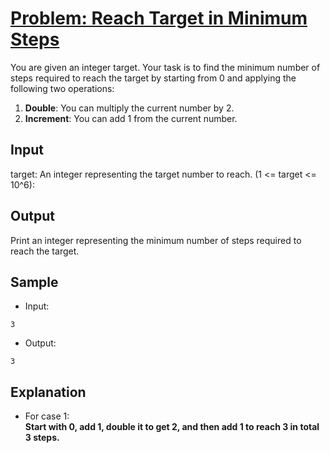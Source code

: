 # [Problem: Reach Target in Minimum Steps](https://my.newtonschool.co/playground/code/e9guwsjpp7rx)

You are given an integer target. Your task is to find the minimum number of steps required to reach the target by starting from 0 and applying the following two operations:
1. **Double**: You can multiply the current number by 2.
2. **Increment**: You can add 1 from the current number.

## Input

target: An integer representing the target number to reach. (1 <= target <= 10^6):

## Output

Print an integer representing the minimum number of steps required to reach the target.

## Sample

- Input:
```
3
```

- Output:
```
3
```

## Explanation

- For case 1: <br> **Start with 0, add 1, double it to get 2, and then add 1 to reach 3 in total 3 steps.**
